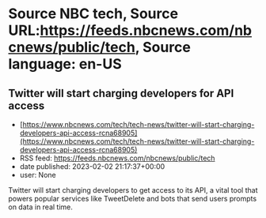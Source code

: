 # Source NBC tech, Source URL:https://feeds.nbcnews.com/nbcnews/public/tech, Source language: en-US

## Twitter will start charging developers for API access
 - [https://www.nbcnews.com/tech/tech-news/twitter-will-start-charging-developers-api-access-rcna68905](https://www.nbcnews.com/tech/tech-news/twitter-will-start-charging-developers-api-access-rcna68905)
 - RSS feed: https://feeds.nbcnews.com/nbcnews/public/tech
 - date published: 2023-02-02 21:17:37+00:00
 - user: None

Twitter will start charging developers to get access to its API, a vital tool that powers popular services like TweetDelete and bots that send users prompts on data in real time.
